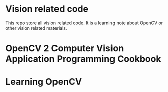 # Vision related code
This repo store all vision related code. It is a learning note about OpenCV or other vision related materials.
# OpenCV 2 Computer Vision Application Programming Cookbook
# Learning OpenCV

